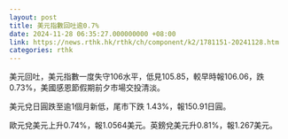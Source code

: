 ```yaml
---
layout: post
title: 美元指數回吐逾0.7%
date: 2024-11-28 06:35:27.000000000 +08:00
link: https://news.rthk.hk/rthk/ch/component/k2/1781151-20241128.htm
categories: rthk
---
```


美元回吐，美元指數一度失守106水平，低見105.85，較早時報106.06，跌0.73%，美國感恩節假期前夕市場交投清淡。

美元兌日圓跌至逾1個月新低，尾市下跌 1.43%，報150.91日圓。

歐元兌美元上升0.74%，報1.0564美元。英鎊兌美元升0.81%，報1.267美元。
